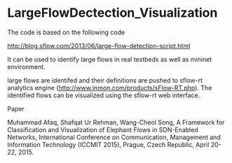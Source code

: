 # LargeFlowDectection_Visualization

The code is based on the following code

http://blog.sflow.com/2013/06/large-flow-detection-script.html

It can be used to identify large flows in real testbeds as well as mininet environment. 

large flows are identifed and their definitions are pushed to sflow-rt analytics engine (http://www.inmon.com/products/sFlow-RT.php). The identified flows can be visualized using the sflow-rt web interface. 

Paper

Muhammad Afaq, Shafqat Ur Rehman, Wang-Cheol Song,  A Framework for Classification and Visualization of Elephant Flows in SDN-Enabled Networks, International Conference on Communication, Management and Information Technology (ICCMIT 2015), Prague, Czech Republic, April 20-22, 2015.

